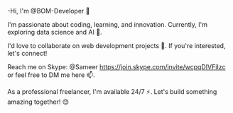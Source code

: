-Hi, I'm @BOM-Developer 👋

I'm passionate about coding, learning, and innovation. Currently, I'm exploring data science and AI 🌱.

I'd love to collaborate on web development projects 💞. If you're interested, let's connect!

Reach me on Skype: @Sameer https://join.skype.com/invite/wcpqDIVFiIzc  or feel free to DM me here 📫.

As a professional freelancer, I'm available 24/7 ⚡. Let's build something amazing together! 😊
<!---
BOM-Developer/BOM-Developer is a ✨ special ✨ repository because its `README.md` (this file) appears on your GitHub profile.
You can click the Preview link to take a look at your changes.
--->
